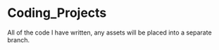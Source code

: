 # Coding_Projects
All of the code I have written, any assets will be placed into a separate branch.
